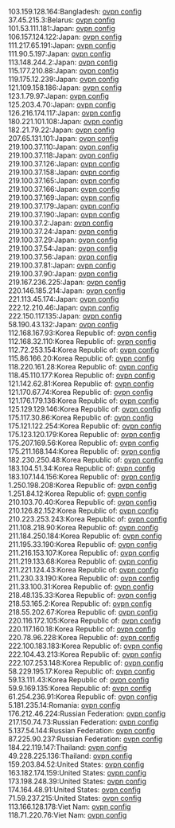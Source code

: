 103.159.128.164:Bangladesh: [ovpn config](vpn/103_159_128_164.ovpn)  
37.45.215.3:Belarus: [ovpn config](vpn/37_45_215_3.ovpn)  
101.53.111.181:Japan: [ovpn config](vpn/101_53_111_181.ovpn)  
106.157.124.122:Japan: [ovpn config](vpn/106_157_124_122.ovpn)  
111.217.65.191:Japan: [ovpn config](vpn/111_217_65_191.ovpn)  
111.90.5.197:Japan: [ovpn config](vpn/111_90_5_197.ovpn)  
113.148.244.2:Japan: [ovpn config](vpn/113_148_244_2.ovpn)  
115.177.210.88:Japan: [ovpn config](vpn/115_177_210_88.ovpn)  
119.175.12.239:Japan: [ovpn config](vpn/119_175_12_239.ovpn)  
121.109.158.186:Japan: [ovpn config](vpn/121_109_158_186.ovpn)  
123.1.79.97:Japan: [ovpn config](vpn/123_1_79_97.ovpn)  
125.203.4.70:Japan: [ovpn config](vpn/125_203_4_70.ovpn)  
126.216.174.117:Japan: [ovpn config](vpn/126_216_174_117.ovpn)  
180.221.101.108:Japan: [ovpn config](vpn/180_221_101_108.ovpn)  
182.21.79.22:Japan: [ovpn config](vpn/182_21_79_22.ovpn)  
207.65.131.101:Japan: [ovpn config](vpn/207_65_131_101.ovpn)  
219.100.37.110:Japan: [ovpn config](vpn/219_100_37_110.ovpn)  
219.100.37.118:Japan: [ovpn config](vpn/219_100_37_118.ovpn)  
219.100.37.126:Japan: [ovpn config](vpn/219_100_37_126.ovpn)  
219.100.37.158:Japan: [ovpn config](vpn/219_100_37_158.ovpn)  
219.100.37.165:Japan: [ovpn config](vpn/219_100_37_165.ovpn)  
219.100.37.166:Japan: [ovpn config](vpn/219_100_37_166.ovpn)  
219.100.37.169:Japan: [ovpn config](vpn/219_100_37_169.ovpn)  
219.100.37.179:Japan: [ovpn config](vpn/219_100_37_179.ovpn)  
219.100.37.190:Japan: [ovpn config](vpn/219_100_37_190.ovpn)  
219.100.37.2:Japan: [ovpn config](vpn/219_100_37_2.ovpn)  
219.100.37.24:Japan: [ovpn config](vpn/219_100_37_24.ovpn)  
219.100.37.29:Japan: [ovpn config](vpn/219_100_37_29.ovpn)  
219.100.37.54:Japan: [ovpn config](vpn/219_100_37_54.ovpn)  
219.100.37.56:Japan: [ovpn config](vpn/219_100_37_56.ovpn)  
219.100.37.81:Japan: [ovpn config](vpn/219_100_37_81.ovpn)  
219.100.37.90:Japan: [ovpn config](vpn/219_100_37_90.ovpn)  
219.167.236.225:Japan: [ovpn config](vpn/219_167_236_225.ovpn)  
220.146.185.214:Japan: [ovpn config](vpn/220_146_185_214.ovpn)  
221.113.45.174:Japan: [ovpn config](vpn/221_113_45_174.ovpn)  
222.12.210.46:Japan: [ovpn config](vpn/222_12_210_46.ovpn)  
222.150.117.135:Japan: [ovpn config](vpn/222_150_117_135.ovpn)  
58.190.43.132:Japan: [ovpn config](vpn/58_190_43_132.ovpn)  
112.168.167.93:Korea Republic of: [ovpn config](vpn/112_168_167_93.ovpn)  
112.168.32.110:Korea Republic of: [ovpn config](vpn/112_168_32_110.ovpn)  
112.72.253.154:Korea Republic of: [ovpn config](vpn/112_72_253_154.ovpn)  
115.86.166.20:Korea Republic of: [ovpn config](vpn/115_86_166_20.ovpn)  
118.220.161.28:Korea Republic of: [ovpn config](vpn/118_220_161_28.ovpn)  
118.45.110.177:Korea Republic of: [ovpn config](vpn/118_45_110_177.ovpn)  
121.142.62.81:Korea Republic of: [ovpn config](vpn/121_142_62_81.ovpn)  
121.170.67.74:Korea Republic of: [ovpn config](vpn/121_170_67_74.ovpn)  
121.176.179.136:Korea Republic of: [ovpn config](vpn/121_176_179_136.ovpn)  
125.129.129.146:Korea Republic of: [ovpn config](vpn/125_129_129_146.ovpn)  
175.117.30.86:Korea Republic of: [ovpn config](vpn/175_117_30_86.ovpn)  
175.121.122.254:Korea Republic of: [ovpn config](vpn/175_121_122_254.ovpn)  
175.123.120.179:Korea Republic of: [ovpn config](vpn/175_123_120_179.ovpn)  
175.207.169.56:Korea Republic of: [ovpn config](vpn/175_207_169_56.ovpn)  
175.211.168.144:Korea Republic of: [ovpn config](vpn/175_211_168_144.ovpn)  
182.230.250.48:Korea Republic of: [ovpn config](vpn/182_230_250_48.ovpn)  
183.104.51.34:Korea Republic of: [ovpn config](vpn/183_104_51_34.ovpn)  
183.107.144.156:Korea Republic of: [ovpn config](vpn/183_107_144_156.ovpn)  
1.250.198.208:Korea Republic of: [ovpn config](vpn/1_250_198_208.ovpn)  
1.251.84.12:Korea Republic of: [ovpn config](vpn/1_251_84_12.ovpn)  
210.103.70.40:Korea Republic of: [ovpn config](vpn/210_103_70_40.ovpn)  
210.126.82.152:Korea Republic of: [ovpn config](vpn/210_126_82_152.ovpn)  
210.223.253.243:Korea Republic of: [ovpn config](vpn/210_223_253_243.ovpn)  
211.108.218.90:Korea Republic of: [ovpn config](vpn/211_108_218_90.ovpn)  
211.184.250.184:Korea Republic of: [ovpn config](vpn/211_184_250_184.ovpn)  
211.195.33.190:Korea Republic of: [ovpn config](vpn/211_195_33_190.ovpn)  
211.216.153.107:Korea Republic of: [ovpn config](vpn/211_216_153_107.ovpn)  
211.219.133.68:Korea Republic of: [ovpn config](vpn/211_219_133_68.ovpn)  
211.221.124.43:Korea Republic of: [ovpn config](vpn/211_221_124_43.ovpn)  
211.230.33.190:Korea Republic of: [ovpn config](vpn/211_230_33_190.ovpn)  
211.33.100.31:Korea Republic of: [ovpn config](vpn/211_33_100_31.ovpn)  
218.48.135.33:Korea Republic of: [ovpn config](vpn/218_48_135_33.ovpn)  
218.53.165.2:Korea Republic of: [ovpn config](vpn/218_53_165_2.ovpn)  
218.55.202.67:Korea Republic of: [ovpn config](vpn/218_55_202_67.ovpn)  
220.116.172.105:Korea Republic of: [ovpn config](vpn/220_116_172_105.ovpn)  
220.117.160.18:Korea Republic of: [ovpn config](vpn/220_117_160_18.ovpn)  
220.78.96.228:Korea Republic of: [ovpn config](vpn/220_78_96_228.ovpn)  
222.100.183.183:Korea Republic of: [ovpn config](vpn/222_100_183_183.ovpn)  
222.104.43.213:Korea Republic of: [ovpn config](vpn/222_104_43_213.ovpn)  
222.107.253.148:Korea Republic of: [ovpn config](vpn/222_107_253_148.ovpn)  
58.229.195.17:Korea Republic of: [ovpn config](vpn/58_229_195_17.ovpn)  
59.13.111.43:Korea Republic of: [ovpn config](vpn/59_13_111_43.ovpn)  
59.9.169.135:Korea Republic of: [ovpn config](vpn/59_9_169_135.ovpn)  
61.254.236.91:Korea Republic of: [ovpn config](vpn/61_254_236_91.ovpn)  
5.181.235.14:Romania: [ovpn config](vpn/5_181_235_14.ovpn)  
176.212.46.224:Russian Federation: [ovpn config](vpn/176_212_46_224.ovpn)  
217.150.74.73:Russian Federation: [ovpn config](vpn/217_150_74_73.ovpn)  
5.137.54.144:Russian Federation: [ovpn config](vpn/5_137_54_144.ovpn)  
87.225.90.237:Russian Federation: [ovpn config](vpn/87_225_90_237.ovpn)  
184.22.119.147:Thailand: [ovpn config](vpn/184_22_119_147.ovpn)  
49.228.225.136:Thailand: [ovpn config](vpn/49_228_225_136.ovpn)  
159.203.84.52:United States: [ovpn config](vpn/159_203_84_52.ovpn)  
163.182.174.159:United States: [ovpn config](vpn/163_182_174_159.ovpn)  
173.198.248.39:United States: [ovpn config](vpn/173_198_248_39.ovpn)  
174.164.48.91:United States: [ovpn config](vpn/174_164_48_91.ovpn)  
71.59.237.215:United States: [ovpn config](vpn/71_59_237_215.ovpn)  
113.166.128.178:Viet Nam: [ovpn config](vpn/113_166_128_178.ovpn)  
118.71.220.76:Viet Nam: [ovpn config](vpn/118_71_220_76.ovpn)  
